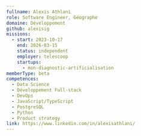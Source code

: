 ```yaml
---
fullname: Alexis Athlani
role: Software Engineer, Géographe
domaine: Développement
github: alexisig
missions:
  - start: 2023-10-17
    end: 2026-03-15
    status: independent
    employer: telescoop
    startups:
      - mon-diagnostic-artificialisation
memberType: beta
competences:
  - Data Science
  - Développement Full-stack
  - DevOps
  - JavaScript/TypeScript
  - PostgreSQL
  - Python
  - Product strategy
link: https://www.linkedin.com/in/alexisathlani/
---
```

